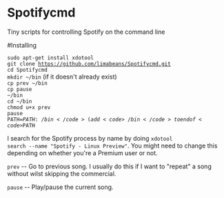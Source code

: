 # Spotifycmd
Tiny scripts for controlling Spotify on the command line

#Installing

<code>sudo apt-get install xdotool</code><br>
<code>git clone https://github.com/limabeans/Spotifycmd.git</code><br>
<code>cd Spotifycmd</code><br>
<code>mkdir ~/bin</code> (if it doesn't already exist)<br>
<code>cp prev ~/bin</code><br>
<code>cp pause ~/bin</code><br>
<code>cd ~/bin</code><br>
<code>chmod u+x prev pause</code><br>
<code>PATH=$PATH:~/bin</code> (add <code>~/bin</code> to end of <code>$PATH</code><br>

I search for the Spotify process by name by doing <code>xdotool search --name "Spotify - Linux Preview"</code>. You might need to change this depending on whether you're a Premium user or not.


<code>prev</code> -- Go to previous song. I usually do this if I want to "repeat" a song without wilst skipping the commercial.

<code>pause</code> -- Play/pause the current song.
